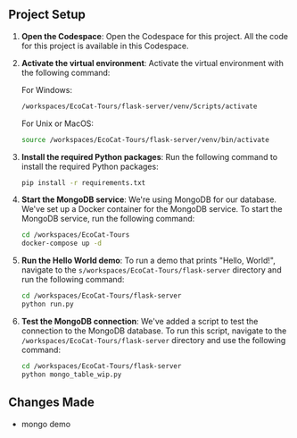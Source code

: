 ## Project Setup

1. **Open the Codespace**: Open the Codespace for this project. All the code for this project is available in this Codespace.

2. **Activate the virtual environment**: Activate the virtual environment with the following command:

    For Windows:

    ```bash
    /workspaces/EcoCat-Tours/flask-server/venv/Scripts/activate    
    ```

    For Unix or MacOS:

    ```bash
    source /workspaces/EcoCat-Tours/flask-server/venv/bin/activate    
    ```

3. **Install the required Python packages**: Run the following command to install the required Python packages:

    ```bash
    pip install -r requirements.txt
    ```

4. **Start the MongoDB service**: We're using MongoDB for our database. We've set up a Docker container for the MongoDB service. To start the MongoDB service, run the following command:

    ```bash
    cd /workspaces/EcoCat-Tours
    docker-compose up -d
    ```

5. **Run the Hello World demo**: To run a demo that prints "Hello, World!", navigate to the `s/workspaces/EcoCat-Tours/flask-server` directory and run the following command:

    ```bash
    cd /workspaces/EcoCat-Tours/flask-server
    python run.py
    ```

6. **Test the MongoDB connection**: We've added a script to test the connection to the MongoDB database. To run this script, navigate to the `/workspaces/EcoCat-Tours/flask-server` directory and use the following command:

    ```bash
    cd /workspaces/EcoCat-Tours/flask-server
    python mongo_table_wip.py
    ```

## Changes Made
- mongo demo